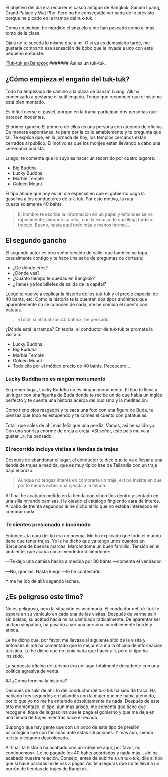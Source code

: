 El objetivo del día era recorrer el casco antiguo de Bangkok: Sanam Luang, Grand Palace y Wat Pho. Pero no he conseguido ver nada de lo previsto porque he picado en la trampa del tuk-tuk.

Como un pichón, he mordido el anzuelo y me han pescado como al más tonto de la clase.

Ojalá no te suceda lo mismo que a mí. O si ya es demasiado tarde, me gustaría compartir esa sensación de bobo que le invade a uno con este pequeño embuste.

[!Tuk-tuk en Bangkok](https://lh3.googleusercontent.com/cGEXLG7HXcDfrAPPzsimCwUjylqQKUpx8WagSJ7bwGShPaMryGU5Q7n_qTR_SMzvmbTu2uBf8HwWNOz9wH60hwaYWruqEtXBl2Bx4PuiuXLC7-yp-p8fcWe6NFv6kAy928psP5VpuQQ14Ma5RQ29no1I-IKKM1xeTeXLK4e6hPqFJtrS1XwPaMDdSaq9nNKxi0HjO9JcbQZci0vBUEzTvTK9I-82WkMPe6YHPMnvNctw2RgYQtNYLvBJMC2QMNpdsfW_bqj3-1JaolBMkXamlA3VsA28WMmCJGhScX0C2XsxM-0rKXvPuRRj1ZRE3pRJPdLbFZmv4Wf9Ot8fb5_uegLcvDSVEnMC6gPei0GYUGVB7Qm_J8lPtls9wE7Ds9tOVX529gJnbGHgnS_Zg7T0nyBQJIAwION9p4xXarJHygopqvpbkjVisxAgk2VGa_cKE8JJ36Fu4t95QKlc7Agg4-os0H7p7_EJAcQjdqCcGtVa6UQopYu0Qv14ZvD9IOyAaJ-s32XNxAiYuhLUNvB7DslqyLi11HqgSF8T13kGBiqjqXnjRln2TbUMFpGixyytgJ195oyJualx4dZXbIUnD7ZjBjS6XMpRq3rqA_3VhS_0qtmd8NyGqPl25LGRBQ0uDV1ZzAtHOAR37rSNK0KHFqcRLuMXpHJeMiyfxQA9KfucX1w=w364-h477-no)
####### Así es un tuk-tuk.

## ¿Cómo empieza el engaño del tuk-tuk?

Todo ha empezado de camino a la plaza de Sanam Luang. Allí ha comenzado a gestarse el sutil engaño. Tengo que reconocer que el sistema está bien montado.

Es difícil olerse el pastel, porque en la trama participan dos personas que parecen inocentes.

El primer gancho
El primero de ellos es una persona con atuendo de oficina. De manera espontánea, te para por la calle amablemente y te pregunta qué tal. Te explica que, en la jornada de hoy, los templos cercanos están cerrados al público. El motivo es que los monjes están llevando a cabo una ceremonia budista.

Luego, te comenta que lo suyo es hacer un recorrido por cuatro lugares:

- Big Buddha
- Lucky Buddha
- Marble Temple
- Golden Mount

El tipo añade que hoy es un día especial en que el gobierno paga la gasolina a los conductores de tuk-tuk. Por este motivo, la ruta cuesta solamente 40 bahts.

> El hombre te escribe la información en un papel y entonces se va rápidamente, mirando su reloj, con la excusa de que llega tarde al trabajo. Bueno, hasta aquí todo más o menos normal...

## El segundo gancho

El segundo actor es otro señor vestido de calle, que también se topa casualmente contigo y te hace una serie de preguntas de cortesía:

- ¿De dónde eres?
- ¿Dónde vas?
- ¿Cuánto tiempo te quedas en Bangkok?
- ¿Tienes ya los billetes de salida de la capital?

Luego te vuelve a explicar la historia de los tuk-tuk y el precio especial de 40 bahts, etc. Como la historia te la cuentan dos tipos anónimos que aparentemente no se conocen de nada, me he comido el cuento con patatas.

> «Total, si al final son 40 bahts», he pensado.

¿Dónde está la trampa?
En teoría, el conductor de tuk-tuk te promete la visita a:

- Lucky Buddha
- Big Buddha
- Marble Temple
- Golden Mount
- Todo ello por el módico precio de 40 bahts. Peeeeeero...

### Lucky Buddha no es ningún monumento

En primer lugar, Lucky Buddha no es ningún monumento. El tipo te lleva a un lugar con una figurita de Buda donde te recibe un tío que habla un inglés perfecto y te cuenta una historia acerca del budismo y la meditación.

Como tiene ojos rasgados y te saca una foto con una figura de Buda, te piensas que todo es estupendo y te comes el cuento con patatuelas.

Total, que sales de ahí más feliz que una perdiz. Vamos, así he salido yo. Con una sonrisa enorme de oreja a oreja. «Sí señor, este país me va a gustar...», he pensado.

### El recorrido incluye visitas a tiendas de trajes

Después de abandonar el lugar, el conductor te dice que te va a llevar a una tienda de trajes a medida, que es muy típico irse de Tailandia con un traje bajo el brazo.

> Aunque no tengas interés en comprarte un traje, el tipo insiste en que por lo menos eches una ojeada a la tienda.

Al final he acabado metido en la tienda con cinco tíos dentro y sentado en una silla mirando camisas. He ojeado el catálogo fingiendo cara de interés. Al cabo de treinta segundos le he dicho al tío que no estaba interesado en comprar nada.

### Te sientes presionado e incómodo

Entonces, la cara del tío era un poema. Me ha explicado que todo el mundo tiene que tener trajes. Yo le he dicho que ya tengo unos cuantos en Barcelona de buenas marcas. Marcándome un buen farolillo. Tensión en el ambiente, que acaba con el vendedor diciéndome:

—Te dejo una camisa hecha a medida por 80 bahts —comenta el vendedor.

—No, gracias. Hasta luego —le he contestado.

Y me he ido de allá cagando leches.

## ¿Es peligroso este timo?

No es peligroso, pero la situación es incómoda. El conductor del tuk-tuk te espera en su vehículo en cada una de las visitas. Después de verme salir sin bolsas, su actitud hacia mí ha cambiado radicalmente. De aparentar ser un tipo simpático, ha pasado a ser una persona increíblemente borde y arisca.

Le he dicho que, por favor, me llevase al siguiente sitio de la visita y entonces él me ha comentado que lo mejor era ir a la oficina de información turística. Le he dicho que no tenía nada que hacer allí, pero el tipo ha insistido.

La supuesta oficina de turismo era un lugar totalmente decadente con una política agresiva de venta.

## ¿Cómo termina la historia?

Después de salir de ahí, lo del conductor del tuk-tuk ha sido de traca. Ha hablado tres segundos en tailandés con la mujer que me había atendido, por lo que yo no me he enterado absolutamente de nada. Después de este otro momentazo, el tipo, aún más arisco, me comenta que tiene que recoger el tique de la gasolina que le paga el gobierno y que me deja en una tienda de trajes mientras hace el recado.

Supongo que hay gente que con un poco de este tipo de presión psicológica cae con facilidad ante estas situaciones. Y más aún, siendo turista y estando descolocado.

Al final, la historia ha acabado con un «déjeme aquí, por favor, no continuemos». Le he pagado los 40 bahts acordados y nada más... ahí ha acabado nuestra relación. Consejo, antes de subirte a un tuk-tuk, dile al tipo que si hace paradas no le vas a pagar. Así te aseguras que no te lleve a un porrón de tiendas de trajes de Bangkok...